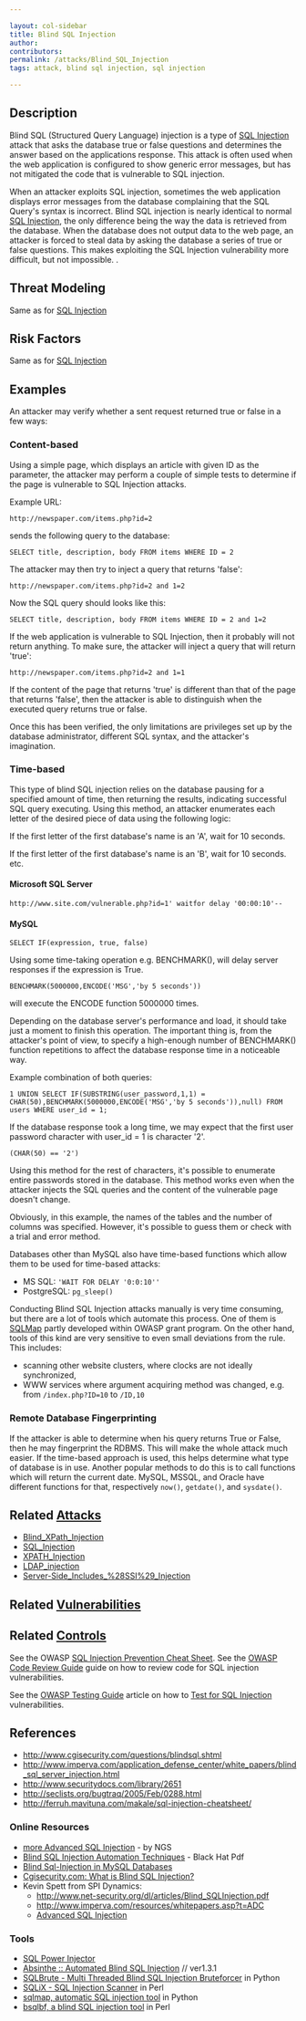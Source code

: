 ```yaml
---

layout: col-sidebar
title: Blind SQL Injection
author: 
contributors:
permalink: /attacks/Blind_SQL_Injection
tags: attack, blind sql injection, sql injection

---
```



## Description

Blind SQL (Structured Query Language) injection is a type of [SQL
Injection](https://owasp.org/www-community/attacks/SQL_Injection) attack that asks the database true
or false questions and determines the answer based on the applications
response. This attack is often used when the web application is
configured to show generic error messages, but has not mitigated the
code that is vulnerable to SQL injection.

When an attacker exploits SQL injection, sometimes the web application
displays error messages from the database complaining that the SQL
Query's syntax is incorrect. Blind SQL injection is nearly identical to
normal [SQL Injection](https://owasp.org/www-community/attacks/SQL_Injection), the only difference
being the way the data is retrieved from the database. When the database
does not output data to the web page, an attacker is forced to steal
data by asking the database a series of true or false questions. This
makes exploiting the SQL Injection vulnerability more difficult, but not
impossible. .

## Threat Modeling

Same as for [SQL Injection](https://owasp.org/www-community/attacks/SQL_Injection)

## Risk Factors

Same as for [SQL Injection](https://owasp.org/www-community/attacks/SQL_Injection)

## Examples

An attacker may verify whether a sent request returned true or false in
a few ways:

### Content-based

Using a simple page, which displays an article with given ID as the
parameter, the attacker may perform a couple of simple tests to
determine if the page is vulnerable to SQL Injection attacks.

Example URL:

    http://newspaper.com/items.php?id=2

sends the following query to the database:

    SELECT title, description, body FROM items WHERE ID = 2

The attacker may then try to inject a query that returns 'false':

    http://newspaper.com/items.php?id=2 and 1=2

Now the SQL query should looks like this:

    SELECT title, description, body FROM items WHERE ID = 2 and 1=2

If the web application is vulnerable to SQL Injection, then it probably
will not return anything. To make sure, the attacker will inject a query
that will return 'true':

    http://newspaper.com/items.php?id=2 and 1=1

If the content of the page that returns 'true' is different than that of
the page that returns 'false', then the attacker is able to distinguish
when the executed query returns true or false.

Once this has been verified, the only limitations are privileges set up
by the database administrator, different SQL syntax, and the attacker's
imagination.

### Time-based

This type of blind SQL injection relies on the database pausing for a
specified amount of time, then returning the results, indicating
successful SQL query executing. Using this method, an attacker
enumerates each letter of the desired piece of data using the following
logic:

If the first letter of the first database's name is an 'A', wait for 10
seconds.

If the first letter of the first database's name is an 'B', wait for 10
seconds. etc.

#### Microsoft SQL Server

    http://www.site.com/vulnerable.php?id=1' waitfor delay '00:00:10'--

#### MySQL

    SELECT IF(expression, true, false)

Using some time-taking operation e.g. BENCHMARK(), will delay server
responses if the expression is True.

    BENCHMARK(5000000,ENCODE('MSG','by 5 seconds'))

will execute the ENCODE function 5000000 times.

Depending on the database server's performance and load, it should take
just a moment to finish this operation. The important thing is, from the
attacker's point of view, to specify a high-enough number of BENCHMARK()
function repetitions to affect the database response time in a
noticeable way.

Example combination of both queries:

    1 UNION SELECT IF(SUBSTRING(user_password,1,1) = CHAR(50),BENCHMARK(5000000,ENCODE('MSG','by 5 seconds')),null) FROM users WHERE user_id = 1;

If the database response took a long time, we may expect that the first
user password character with user_id = 1 is character '2'.

    (CHAR(50) == '2')

Using this method for the rest of characters, it's possible to enumerate
entire passwords stored in the database. This method works even when the
attacker injects the SQL queries and the content of the vulnerable page
doesn't change.

Obviously, in this example, the names of the tables and the number of
columns was specified. However, it's possible to guess them or check
with a trial and error method.

Databases other than MySQL also have time-based functions which allow
them to be used for time-based attacks:

- MS SQL: `'WAIT FOR DELAY '0:0:10''`
- PostgreSQL: `pg_sleep()`

Conducting Blind SQL Injection attacks manually is very time
consuming, but there are a lot of tools which automate this process. One
of them is [SQLMap](http://sqlmap.org/) partly developed within OWASP
grant program. On the other hand, tools of this kind are very sensitive
to even small deviations from the rule. This includes:

  - scanning other website clusters, where clocks are not ideally
    synchronized,
  - WWW services where argument acquiring method was changed, e.g. from
    `/index.php?ID=10` to `/ID,10`

### Remote Database Fingerprinting

If the attacker is able to determine when his query returns True or
False, then he may fingerprint the RDBMS. This will make the whole
attack much easier. If the time-based approach is used, this helps
determine what type of database is in use. Another popular methods to do
this is to call functions which will return the current date. MySQL,
MSSQL, and Oracle have different functions for that, respectively
`now()`, `getdate()`, and `sysdate()`.

## Related [Attacks](https://owasp.org/www-community/attacks/)

- [Blind_XPath_Injection](https://owasp.org/www-community/attacks/Blind_XPath_Injection)
- [SQL_Injection](https://owasp.org/www-community/attacks/SQL_Injection)
- [XPATH_Injection](https://owasp.org/www-community/attacks/XPATH_Injection)
- [LDAP_injection](https://owasp.org/www-community/attacks/LDAP_Injection)
- [Server-Side_Includes_%28SSI%29_Injection](https://owasp.org/www-community/attacks/Server-Side_Includes_(SSI)_Injection)

## Related [Vulnerabilities](https://owasp.org/www-community/vulnerabilities/)

## Related [Controls](https://owasp.org/www-community/controls/)

See the OWASP [SQL Injection Prevention Cheat Sheet](https://cheatsheetseries.owasp.org/cheatsheets/SQL_Injection_Prevention_Cheat_Sheet.html).
See the [OWASP Code Review Guide](https://owasp.org/www-project-code-review-guide/) guide on how to
review code for SQL injection vulnerabilities.

See the [OWASP Testing Guide](https://owasp.org/www-project-web-security-testing-guide/) article on how to
[Test for SQL Injection](document/4_Web_Application_Security_Testing/4.8_Input_Validation_Testing/4.8.5_Testing_for_SQL_Injection_WSTG-INPVAL-005.md)
vulnerabilities.

## References

- http://www.cgisecurity.com/questions/blindsql.shtml
- http://www.imperva.com/application_defense_center/white_papers/blind_sql_server_injection.html
- http://www.securitydocs.com/library/2651
- http://seclists.org/bugtraq/2005/Feb/0288.html
- http://ferruh.mavituna.com/makale/sql-injection-cheatsheet/

### Online Resources

- [more Advanced SQL Injection](http://www.nccgroup.com/Libraries/Document_Downloads/more__Advanced_SQL_Injection.sflb.ashx) - by NGS
- [Blind SQL Injection Automation Techniques](http://www.blackhat.com/presentations/bh-usa-04/bh-us-04-hotchkies/bh-us-04-hotchkies.pdf) - Black Hat Pdf
- [Blind Sql-Injection in MySQL Databases](http://seclists.org/lists/bugtraq/2005/Feb/0288.html)
- [Cgisecurity.com: What is Blind SQL Injection?](http://www.cgisecurity.com/questions/blindsql.shtml)
- Kevin Spett from SPI Dynamics:
  - http://www.net-security.org/dl/articles/Blind_SQLInjection.pdf
  - http://www.imperva.com/resources/whitepapers.asp?t=ADC
  - [Advanced SQL Injection](https://www.owasp.org/images/7/74/Advanced_SQL_Injection.ppt)

### Tools

- [SQL Power Injector](http://www.sqlpowerinjector.com/)
- [Absinthe :: Automated Blind SQL Injection](http://www.0x90.org/releases/absinthe/) // ver1.3.1
- [SQLBrute - Multi Threaded Blind SQL Injection Bruteforcer](http://www.securiteam.com/tools/5IP0L20I0E.html) in Python
- [SQLiX - SQL Injection Scanner](:Category:OWASP_SQLiX_Project "wikilink") in Perl
- [sqlmap, automatic SQL injection tool](http://sqlmap.org/) in Python
- [bsqlbf, a blind SQL injection tool](https://code.google.com/p/bsqlbf-v2/) in Perl
